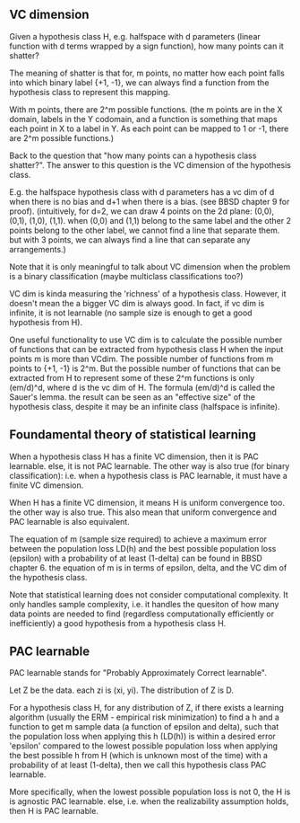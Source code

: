 VC dimension
---------------------

Given a hypothesis class H, e.g. halfspace with d parameters (linear function with d terms wrapped by a sign function), 
how many points can it shatter?

The meaning of shatter is that for, m points, no matter how each point falls into which binary label {+1, -1}, 
we can always find a function from the hypothesis class to represent this mapping.

With m points, there are 2^m possible functions. 
(the m points are in the X domain, labels in the Y codomain, 
and a function is something that maps each point in X to a label in Y. 
As each point can be mapped to 1 or -1, there are 2^m possible functions.)

Back to the question that "how many points can a hypothesis class shatter?". The answer to this question is the VC dimension of the hypothesis class.

E.g. the halfspace hypothesis class with d parameters has a vc dim of d when there is no bias and d+1 when there is a bias. (see BBSD chapter 9 for proof). 
(intuitively, for d=2, we can draw 4 points on the 2d plane: (0,0), (0,1), (1,0), (1,1). when (0,0) and (1,1) belong to the same label and the other 2 points belong to the other label, we cannot find a line that separate them. but with 3 points, we can always find a line that can separate any arrangements.)

Note that it is only meaningful to talk about VC dimension when the problem is a binary classification (maybe multiclass classifications too?) 

VC dim is kinda measuring the 'richness' of a hypothesis class.
However, it doesn't mean the a bigger VC dim is always good.
In fact, if vc dim is infinite, it is not learnable (no sample size is enough to get a good hypothesis from H).

One useful functionality to use VC dim is to calculate the possible number of functions that can be extracted from hypothesis class H when the input points m is more than VCdim. 
The possible number of functions from m points to {+1, -1} is 2^m.
But the possible number of functions that can be extracted from H to represent some of these 2^m functions is only (em/d)^d, where d is the vc dim of H. 
The formula (em/d)^d is called the Sauer's lemma. the result can be seen as an "effective size" of the hypothesis class, despite it may be an infinite class (halfspace is infinite).


Foundamental theory of statistical learning
--------------------------------------------

When a hypothesis class H has a finite VC dimension, then it is PAC learnable. else, it is not PAC learnable. 
The other way is also true (for binary classification): i.e. when a hypothesis class is PAC learnable, it must have a finite VC dimension.  

When H has a finite VC dimension, it means H is uniform convergence too. the other way is also true. 
This also mean that uniform convergence and PAC learnable is also equivalent.

The equation of m (sample size required) to achieve a maximum error between the population loss LD(h) and the best possible population loss (epsilon) with a probability of at least (1-delta) can be found in BBSD chapter 6. the equation of m is in terms of epsilon, delta, and the VC dim of the hypothesis class.

Note that statistical learning does not consider computational complexity. It only handles sample complexity, i.e. it handles the quesiton of how many data points are needed to find (regardless computationally efficiently or inefficiently) a good hypothesis from a hypothesis class H.


PAC learnable
-------------------------------------------------

PAC learnable stands for "Probably Approximately Correct learnable".  

Let Z be the data. each zi is (xi, yi). The distribution of Z is D.

For a hypothesis class H, for any distribution of Z,
if there exists a learning algorithm (usually the ERM - empirical risk minimization) to find a h 
and a function to get m sample data (a function of epsilon and delta),
such that the population loss when applying this h (LD(h)) is within a desired error 'epsilon' compared to the lowest possible population loss when applying the best possible h from H (which is unknown most of the time) with a probability of at least (1-delta),
then we call this hypothesis class PAC learnable.

More specifically, when the lowest possible population loss is not 0, the H is is agnostic PAC learnable. else, i.e. when the realizability assumption holds, then H is PAC learnable. 

